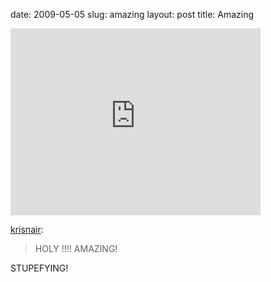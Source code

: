 date: 2009-05-05
slug: amazing
layout: post
title: Amazing


<iframe width="400" height="299" src="http://www.youtube.com/embed/Z19zFlPah-o?wmode=transparent&autohide=1&egm=0&hd=1&iv_load_policy=3&modestbranding=1&rel=0&showinfo=0&showsearch=0" frameborder="0" allowfullscreen></iframe><p><a href="http://krisnair.name/post/103706041/holy-amazing" target="_blank">krisnair</a>:</p>

<blockquote>HOLY&#160;!!!! AMAZING!</blockquote>

<p>STUPEFYING!</p>
